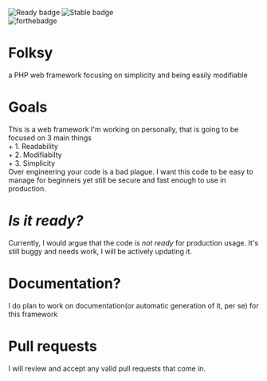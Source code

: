 ![Ready badge](https://img.shields.io/badge/Ready-no-<COLOR>.svg) ![Stable badge](https://img.shields.io/badge/Stable-no-<COLOR>.svg)
<br>
![forthebadge](https://forthebadge.com/images/badges/60-percent-of-the-time-works-every-time.svg)
# Folksy
a PHP web framework focusing on simplicity and being easily modifiable
<h1>Goals</h1>
This is a web framework I'm working on personally, that is going to be focused on 3 main things<br>
+ 1. Readability<br>
+ 2. Modifiabilty<br>
+ 3. Simplicity<br>
Over engineering your code is a bad plague. I want this code to be easy to manage for beginners yet still be secure and fast enough to use in production.
<br>
<h1><i>Is it ready?</i></h1>
Currently, I would argue that the code <em>is not ready</em> for production usage. It's still buggy and needs work, I will be actively updating it.
<br>
<h1>Documentation?</h1>
I do plan to work on documentation(or automatic generation of it, per se) for this framework
<br>
<h1> Pull requests </h1>
I will review and accept any valid pull requests that come in.
